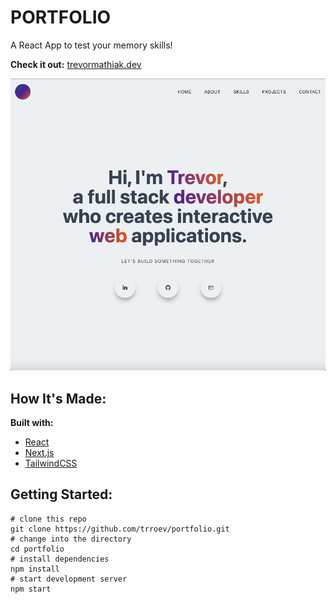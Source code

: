 # PORTFOLIO

A React App to test your memory skills!

**Check it out:** [trevormathiak.dev](https://trroev.github.io/portfolio/)

![page preview image](/public/screenshot.png)

## How It's Made:

**Built with:**

- [React](https://reactjs.org/)
- [Next.js](https://nextjs.org/)
- [TailwindCSS](https://tailwindcss.com/)

## Getting Started:

```
# clone this repo
git clone https://github.com/trroev/portfolio.git
# change into the directory
cd portfolio
# install dependencies
npm install
# start development server
npm start
```
